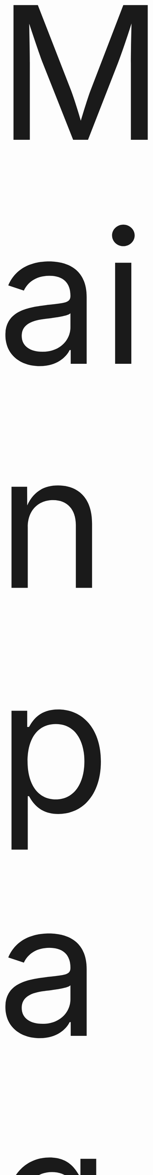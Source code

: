 <h style="font-size:600;" >Main page</h>
<img width="959" alt="Main-page" src="https://github.com/Marcel3245/WebStore/assets/63426816/eb40a9f5-87db-43a6-856e-d24a134aae4d">


<h>Basket view</h>
<img width="959" alt="image" src="https://github.com/Marcel3245/WebStore/assets/63426816/1f711e4e-299e-42f5-ae3a-2d25f8d1cb5f">



<h>About us</h>
<img width="960" alt="About-us-view" src="https://github.com/Marcel3245/WebStore/assets/63426816/a6e011e7-25a9-4c06-adc6-80dabcf8741a">


<h>Product detail view</h>
<img width="960" alt="image" src="https://github.com/Marcel3245/WebStore/assets/63426816/fcff4981-ed57-44c8-9146-b5ecace11ae2">


<h>Payment process</h>
<img width="960" alt="image" src="https://github.com/Marcel3245/WebStore/assets/63426816/7cc22034-2f77-433c-b598-6f77a92a9e99">

